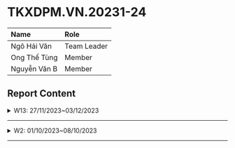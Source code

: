 # TKXDPM.VN.20231-24


| Name           | Role        |
| :------------- | :---------- |
| Ngô Hải Văn    | Team Leader |
| Ong Thế Tùng   | Member      |
| Nguyễn Văn B   | Member      |


## Report Content


<details>
  <summary>W13: 27/11/2023~03/12/2023 </summary>
<br>
<details>
<summary>Ngô Hải Văn</summary>
<br>

- Assigned tasks:
  - Find Coupling in Subsystem and Utils

- Implementation details:
  - Pull Request(s): https://github.com/hvan128/TKXDPM.KHMT.20231-24/pull/1
  - Specific implementation details:
    - Add comment coupling range in subsystem and utils

</details>

<details>
<summary>Team Member 2</summary>
<br>

- Assigned tasks:
  - Task 1
  - Task 2
  - ...

- Implementation details:
  - Pull Request(s): [Attach links to your pull requests here. You can attach multiple pull requests]()
  - Specific implementation details:
    - Describe specific in detail what you did last week
    - You can attach images if you want

</details>



</details>

---

<details>
  <summary>W2: 01/10/2023~08/10/2023 </summary>
<br>
<details>
<summary>Team Member 1</summary>
<br>

- Assigned tasks:
  - Task 1
  - Task 2
  - ...

- Implementation details:
  - Pull Request(s): [Attach links to your pull requests here. You can attach multiple pull requests]()
  - Specific implementation details:
    - Describe specific in detail what you did last week
    - You can attach images if you want

</details>

<details>
<summary>Ong Thế Tùng</summary>
<br>

- Assigned tasks:
  - Đánh giá coupling cho Views

- Implementation details:
  - Pull Request(s): [Attach links to your pull requests here. You can attach multiple pull requests]()
  - Specific implementation details:
    - Hầu hết các hàm đều là "Data Coupling"
    - Hàm removeCartMedia thuộc class MediaHandler thuộc 'Stamp coupling'
      - Giải thích: vì remove Card media chỉ cần trường 'id'

</details>

</details>

---